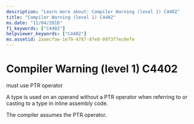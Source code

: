 ```yaml
---
description: "Learn more about: Compiler Warning (level 1) C4402"
title: "Compiler Warning (level 1) C4402"
ms.date: "11/04/2016"
f1_keywords: ["C4402"]
helpviewer_keywords: ["C4402"]
ms.assetid: 2aaecfae-1e79-4787-87e8-0973f7ec0efe
---
```

# Compiler Warning (level 1) C4402

must use PTR operator

A type is used on an operand without a PTR operator when referring to or casting to a type in inline assembly code.

The compiler assumes the PTR operator.
